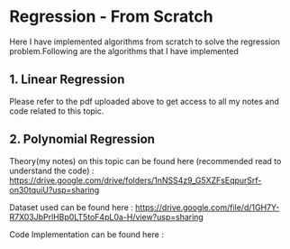 # Regression - From Scratch
Here I have implemented algorithms from scratch to solve the regression problem.Following are the algorithms that I have implemented
## 1. Linear Regression
Please refer to the pdf uploaded above to get access to all my notes and code related to this topic.

## 2. Polynomial Regression
Theory(my notes) on this topic can be found here (recommended read to understand the code) : https://drive.google.com/drive/folders/1nNSS4z9_G5XZFsEqpurSrf-on30tquiU?usp=sharing

Dataset used can be found here : 
https://drive.google.com/file/d/1GH7Y-R7X03JbPrlHBp0LT5toF4pL0a-H/view?usp=sharing

Code Implementation can be found here : 



